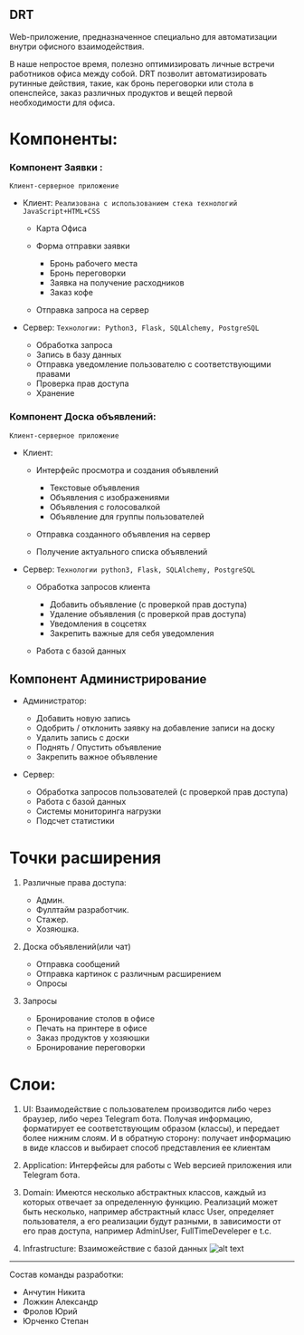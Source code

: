 DRT
---

Web-приложение, предназначенное специально для автоматизации внутри офисного взаимодействия.

В наше непростое время, полезно оптимизировать личные встречи работников офиса между собой. DRT позволит автоматизировать рутинные действия, такие, как бронь переговорки или стола в опенспейсе, заказ различных продуктов и вещей первой необходимости для офиса.

# Компоненты:

### Компонент Заявки	: 
```Клиент-серверное приложение```

* Клиент: ```Реализована с использованием стека технологий JavaScript+HTML+CSS```

    * Карта Офиса

    * Форма отправки заявки

        * Бронь рабочего места
        * Бронь переговорки
        * Заявка на получение расходников
        * Заказ кофе

    * Отправка запроса на сервер

				

* Сервер: ```Технологии: Python3, Flask, SQLAlchemy, PostgreSQL```

    * Обработка запроса
    * Запись в базу данных
    * Отправка уведомление пользователю с соответствующими правами
    * Проверка прав доступа
    * Хранение 

	

	

### Компонент Доска объявлений: 
```Клиент-серверное приложение```

* Клиент: 

    * Интерфейс просмотра и создания объявлений

        * Текстовые объявления
        * Объявления с изображениями
        * Объявления с голосовалкой
        * Объявление для группы пользователей

    * Отправка созданного объявления на сервер
    * Получение актуального списка объявлений

* Сервер: ```Технологии python3, Flask, SQLAlchemy, PostgreSQL```

    * Обработка запросов клиента
    
        * Добавить объявление (с проверкой прав доступа)
        * Удаление объявления (с проверкой прав доступа)
        * Уведомления в соцсетях
        * Закрепить важные для себя уведомления
	
    * Работа с базой данных

## Компонент Администрирование

* Администратор:
    * Добавить новую запись
    * Одобрить / отклонить заявку на добавление записи на доску
    * Удалить запись с доски
    * Поднять / Опустить объявление
    * Закрепить важное объявление

* Сервер:
    * Обработка запросов пользователей (с проверкой прав доступа)
    * Работа с базой данных
    * Системы мониторинга нагрузки
    * Подсчет статистики


# Точки расширения
1. Различные права доступа:

	- Админ.
	- Фуллтайм разработчик.
	- Стажер.
	- Хозяюшка.

2. Доска объявлений(или чат)

	- Отправка сообщений
	- Отправка картинок с различным расширением
	- Опросы

3.  Запросы

	- Бронирование столов в офисе
	- Печать на принтере в офисе
	- Заказ продуктов у хозяюшки
	- Бронирование переговорки


# Слои:

1. UI: Взаимодействие с пользователем производится либо через браузер, либо через Telegram бота. Получая информацию, форматирует ее соответствующим образом (классы), и передает более нижним слоям. И в обратную сторону: получает информацию в виде классов и выбирает способ представления ее клиентам

2. Application: Интерфейсы для работы с Web версией приложения или Telegram бота.

3. Domain: Имеются несколько абстрактных классов, каждый из которых отвечает за определенную функцию. Реализаций может быть несколько, например абстрактный класс User, определяет пользователя, а его реализации будут разными, в зависимости от его прав доступа, например AdminUser, FullTimeDeveleper e t.c.

4. Infrastructure: Взаиможействие с базой данных
![alt text](data_base.png "Title")
----

Состав команды разработки:

- Анчутин Никита
- Ложкин Александр
- Фролов Юрий
- Юрченко Степан

